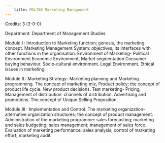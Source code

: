 ```yaml
---
    title: MSL760 Marketing Management
---
```

Credits: 3 (3-0-0)

Department: Department of Management Studies

Module I : Introduction to Marketing function; genesis, the marketing concept. Marketing Management System: objectives, its interfaces with other functions in the organisation. Environment of Marketing- Political Environment Economic Environment, Market segmentation Consumer buying behaviour. Socio-cultural environment. Legal Environment. Ethical issues in marketing.

Module II : Marketing Strategy- Marketing planning and Marketing programming. The concept of marketing mix, Product policy; the concept of product life cycle. New product decisions. Test marketing- Pricing, Management of distribution: channels of distribution. Advertising and promotions. The concept of Unique Selling Proposition.

Module III : Implementation and Control. The marketing organization- alternative organization structures; the concept of product management. Administration of the marketing programme: sales forecasting; marketing and sales budgeting; sales management; management of sales force. Evaluation of marketing performance; sales analysis; control of marketing effort; marketing audit.